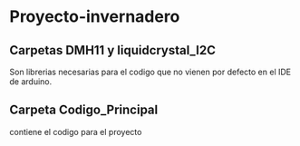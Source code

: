 # Proyecto-invernadero
## Carpetas DMH11 y liquidcrystal_I2C
Son librerias necesarias para el codigo que no vienen por defecto en el IDE de arduino.
## Carpeta Codigo_Principal
contiene el codigo para el proyecto
